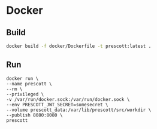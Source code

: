 # Docker

## Build
```sh
docker build -f docker/Dockerfile -t prescott:latest .
```

## Run
```shell
docker run \
--name prescott \
--rm \
--privileged \
-v /var/run/docker.sock:/var/run/docker.sock \
--env PRESCOTT_JWT_SECRET=somesecret \
--volume prescott_data:/var/lib/prescott/src/workdir \
--publish 8080:8080 \
prescott
```
